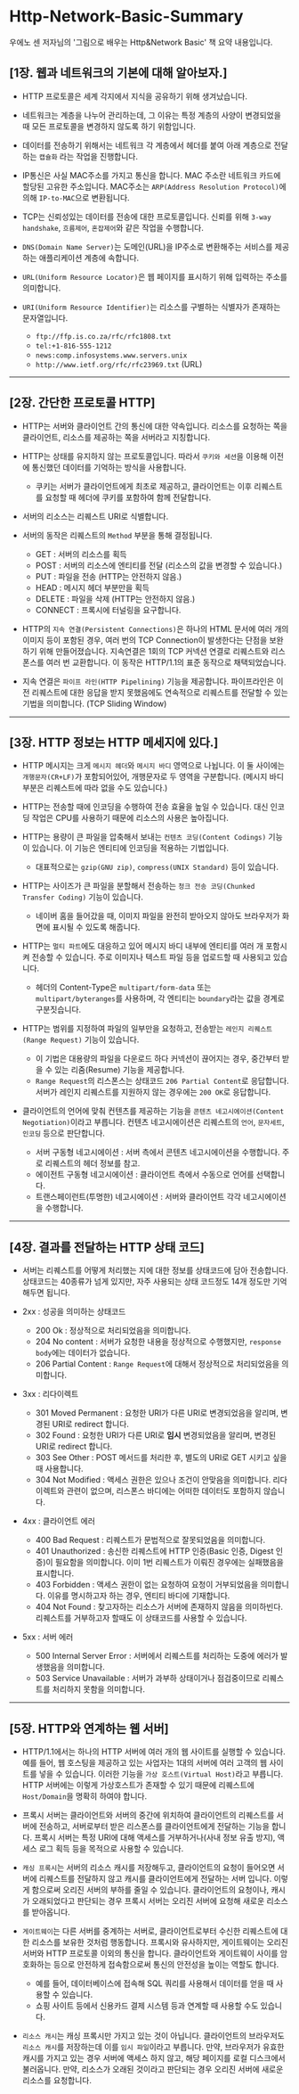 # Http-Network-Basic-Summary

우에노 센 저자님의 '그림으로 배우는 Http&amp;Network Basic' 책 요약 내용입니다.

## [1장. 웹과 네트워크의 기본에 대해 알아보자.]

- HTTP 프로토콜은 세계 각지에서 지식을 공유하기 위해 생겨났습니다.

- 네트워크는 계층을 나누어 관리하는데, 그 이유는 특정 계층의 사양이 변경되었을 때 모든 프로토콜을 변경하지 않도록 하기 위함입니다.

- 데이터를 전송하기 위해서는 네트워크 각 계층에서 헤더를 붙여 아래 계층으로 전달하는 `캡슐화` 라는 작업을 진행합니다.

- IP통신은 사실 MAC주소를 가지고 통신을 합니다. MAC 주소란 네트워크 카드에 할당된 고유한 주소입니다. MAC주소는 `ARP(Address Resolution Protocol)`에 의해 `IP-to-MAC`으로 변환됩니다.

- TCP는 신뢰성있는 데이터를 전송에 대한 프로토콜입니다. 신뢰를 위해 `3-way handshake`, `흐름제어`, `혼잡제어`와 같은 작업을 수행합니다.

- `DNS(Domain Name Server)`는 도메인(URL)을 IP주소로 변환해주는 서비스를 제공하는 애플리케이션 계층에 속합니다.

- `URL(Uniform Resource Locator)`은 웹 페이지를 표시하기 위해 입력하는 주소를 의미합니다.

- `URI(Uniform Resource Identifier)`는 리소스를 구별하는 식별자가 존재하는 문자열입니다.
  - `ftp://ffp.is.co.za/rfc/rfc1808.txt`
  - `tel:+1-816-555-1212`
  - `news:comp.infosystems.www.servers.unix`
  - `http://www.ietf.org/rfc/rfc23969.txt` (URL)

<hr>

## [2장. 간단한 프로토콜 HTTP]

- HTTP는 서버와 클라이언트 간의 통신에 대한 약속입니다. 리소스를 요청하는 쪽을 클라이언트, 리소스를 제공하는 쪽을 서버라고 지칭합니다.

- HTTP는 상태를 유지하지 않는 프로토콜입니다. 따라서 `쿠키와 세션`을 이용해 이전에 통신했던 데이터를 기억하는 방식을 사용합니다.

  - 쿠키는 서버가 클라이언트에게 최초로 제공하고, 클라이언트는 이후 리퀘스트를 요청할 때 헤더에 쿠키를 포함하여 함께 전달합니다.

- 서버의 리소스는 리퀘스트 URI로 식별합니다.

- 서버의 동작은 리퀘스트의 `Method` 부분을 통해 결정됩니다.

  - GET : 서버의 리소스를 획득
  - POST : 서버의 리소스에 엔티티를 전달 (리소스의 값을 변경할 수 있습니다.)
  - PUT : 파일을 전송 (HTTP는 안전하지 않음.)
  - HEAD : 메시지 헤더 부분만을 획득
  - DELETE : 파일을 삭제 (HTTP는 안전하지 않음.)
  - CONNECT : 프록시에 터널링을 요구합니다.

- HTTP의 `지속 연결(Persistent Connections)`은 하나의 HTML 문서에 여러 개의 이미지 등이 포함된 경우, 여러 번의 TCP Connection이 발생한다는 단점을 보완하기 위해 만들어졌습니다. 지속연결은 1회의 TCP 커넥션 연결로 리퀘스트와 리스폰스를 여러 번 교환합니다. 이 동작은 HTTP/1.1의 표준 동작으로 채택되었습니다.

- 지속 연결은 `파이프 라인(HTTP Pipelining)` 기능을 제공합니다. 파이프라인은 이전 리퀘스트에 대한 응답을 받지 못했음에도 연속적으로 리퀘스트를 전달할 수 있는 기법을 의미합니다. (TCP Sliding Window)

<hr>

## [3장. HTTP 정보는 HTTP 메세지에 있다.]

- HTTP 메시지는 크게 `메시지 헤더`와 `메시지 바디` 영역으로 나뉩니다. 이 둘 사이에는 `개행문자(CR+LF)`가 포함되어있어, 개행문자로 두 영역을 구분합니다. (메시지 바디 부분은 리퀘스트에 따라 없을 수도 있습니다.)

- HTTP는 전송할 때에 인코딩을 수행하여 전송 효율을 높일 수 있습니다. 대신 인코딩 작업은 CPU를 사용하기 때문에 리소스의 사용은 높아집니다.

- HTTP는 용량이 큰 파일을 압축해서 보내는 `컨텐츠 코딩(Content Codings)` 기능이 있습니다. 이 기능은 엔티티에 인코딩을 적용하는 기법입니다.

  - 대표적으로는 `gzip(GNU zip)`, `compress(UNIX Standard)` 등이 있습니다.

- HTTP는 사이즈가 큰 파일을 분할해서 전송하는 `청크 전송 코딩(Chunked Transfer Coding)` 기능이 있습니다.

  - 네이버 홈을 들어갔을 때, 이미지 파일을 완전히 받아오지 않아도 브라우저가 화면에 표시될 수 있도록 해줍니다.

- HTTP는 `멀티 파트`에도 대응하고 있어 메시지 바디 내부에 엔티티를 여러 개 포함시켜 전송할 수 있습니다. 주로 이미지나 텍스트 파일 등을 업로드할 때 사용되고 있습니다.

  - 헤더의 Content-Type은 `multipart/form-data` 또는 `multipart/byteranges`를 사용하며, 각 엔티티는 `boundary`라는 값을 경계로 구분짓습니다.

- HTTP는 범위를 지정하여 파일의 일부만을 요청하고, 전송받는 `레인지 리퀘스트(Range Request)` 기능이 있습니다.

  - 이 기법은 대용량의 파일을 다운로드 하다 커넥션이 끊어지는 경우, 중간부터 받을 수 있는 리줌(Resume) 기능을 제공합니다.
  - `Range Request`의 리스폰스는 상태코드 `206 Partial Content`로 응답합니다. 서버가 레인지 리퀘스트를 지원하지 않는 경우에는 `200 OK`로 응답합니다.

- 클라이언트의 언어에 맞춰 컨텐츠를 제공하는 기능을 `콘텐츠 네고시에이션(Content Negotiation)`이라고 부릅니다. 컨텐츠 네고시에이션은 리퀘스트의 `언어`, `문자세트`, `인코딩` 등으로 판단합니다.
  - 서버 구동형 네고시에이션 : 서버 측에서 콘텐츠 네고시에이션을 수행합니다. 주로 리퀘스트의 헤더 정보를 참고.
  - 에이전트 구동형 네고시에이션 : 클라이언트 측에서 수동으로 언어를 선택합니다.
  - 트랜스페이런트(투명한) 네고시에이션 : 서버와 클라이언트 각각 네고시에이션을 수행합니다.

<hr>

## [4장. 결과를 전달하는 HTTP 상태 코드]

- 서버는 리퀘스트를 어떻게 처리했는 지에 대한 정보를 상태코드에 담아 전송합니다. 상태코드는 40종류가 넘게 있지만, 자주 사용되는 상태 코드정도 14개 정도만 기억해두면 됩니다.

- 2xx : 성공을 의미하는 상태코드

  - 200 Ok : 정상적으로 처리되었음을 의미합니다.
  - 204 No content : 서버가 요청한 내용을 정상적으로 수행했지만, `response body`에는 데이터가 없습니다.
  - 206 Partial Content : `Range Request`에 대해서 정상적으로 처리되었음을 의미합니다.

- 3xx : 리다이렉트

  - 301 Moved Permanent : 요청한 URI가 다른 URI로 변경되었음을 알리며, 변경된 URI로 redirect 합니다.
  - 302 Found : 요청한 URI가 다른 URI로 **임시** 변경되었음을 알리며, 변경된 URI로 redirect 합니다.
  - 303 See Other : POST 메서드를 처리한 후, 별도의 URI로 GET 시키고 싶을 때 사용합니다.
  - 304 Not Modified : 액세스 권한은 있으나 조건이 안맞음을 의미합니다. 리다이렉트와 관련이 없으며, 리스폰스 바디에는 어떠한 데이터도 포함하지 않습니다.

- 4xx : 클라이언트 에러

  - 400 Bad Request : 리퀘스트가 문법적으로 잘못되었음을 의미합니다.
  - 401 Unauthorized : 송신한 리퀘스트에 HTTP 인증(Basic 인증, Digest 인증)이 필요함을 의미합니다. 이미 1번 리퀘스트가 이뤄진 경우에는 실패했음을 표시합니다.
  - 403 Forbidden : 액세스 권한이 없는 요청하여 요청이 거부되었음을 의미합니다. 이유를 명시하고자 하는 경우, 엔티티 바디에 기재합니다.
  - 404 Not Found : 찾고자하는 리소스가 서버에 존재하지 않음을 의미하빈다. 리퀘스트를 거부하고자 할때도 이 상태코드를 사용할 수 있습니다.

- 5xx : 서버 에러
  - 500 Internal Server Error : 서버에서 리퀘스트를 처리하는 도중에 에러가 발생했음을 의미합니다.
  - 503 Service Unavailable : 서버가 과부하 상태이거나 점검중이므로 리퀘스트를 처리하지 못함을 의미합니다.

<hr>

## [5장. HTTP와 연계하는 웹 서버]

- HTTP/1.1에서는 하나의 HTTP 서버에 여러 개의 웹 사이트를 실행할 수 있습니다. 예를 들어, 웹 호스팅을 제공하고 있는 사업자는 1대의 서버에 여러 고객의 웹 사이트를 넣을 수 있습니다. 이러한 기능을 `가상 호스트(Virtual Host)`라고 부릅니다. HTTP 서버에는 이렇게 가상호스트가 존재할 수 있기 때문에 리퀘스트에 `Host/Domain`을 명확히 하여야 합니다.

- 프록시 서버는 클라이언트와 서버의 중간에 위치하여 클라이언트의 리퀘스트를 서버에 전송하고, 서버로부터 받은 리스폰스를 클라이언트에게 전달하는 기능을 합니다. 프록시 서버는 특정 URI에 대해 액세스를 거부하거나(사내 정보 유출 방지), 액세스 로그 획득 등을 목적으로 사용할 수 있습니다.

- `캐싱 프록시`는 서버의 리소스 캐시를 저장해두고, 클라이언트의 요청이 들어오면 서버에 리퀘스트를 전달하지 않고 캐시를 클라이언트에게 전달하는 서버 입니다. 이렇게 함으로써 오리진 서버의 부하를 줄일 수 있습니다. 클라이언트의 요청이나, 캐시가 오래되었다고 판단되는 경우 프록시 서버는 오리진 서버에 요청해 새로운 리소스를 받아옵니다.

- `게이트웨이`는 다른 서버를 중계하는 서버로, 클라이언트로부터 수신한 리퀘스트에 대한 리소스를 보유한 것처럼 행동합니다. 프록시와 유사하지만, 게이트웨이는 오리진 서버와 HTTP 프로토콜 이외의 통신을 합니다. 클라이언트와 게이트웨이 사이를 암호화하는 등으로 안전하게 접속함으로써 통신의 안전성을 높이는 역할도 합니다.

  - 예를 들어, 데이터베이스에 접속해 SQL 쿼리를 사용해서 데이터를 얻을 때 사용할 수 있습니다.
  - 쇼핑 사이트 등에서 신용카드 결제 시스템 등과 연계할 때 사용할 수도 있습니다.

- `리소스 캐시`는 캐싱 프록시만 가지고 있는 것이 아닙니다. 클라이언트의 브라우저도 `리소스 캐시`를 저장하는데 이를 `임시 파일`이라고 부릅니다. 만약, 브라우저가 유효한 캐시를 가지고 있는 경우 서버에 액세스 하지 않고, 해당 페이지를 로컬 디스크에서 불러옵니다. 만약, 리소스가 오래된 것이라고 판단되는 경우 오리진 서버에 새로운 리소스를 요청합니다.
